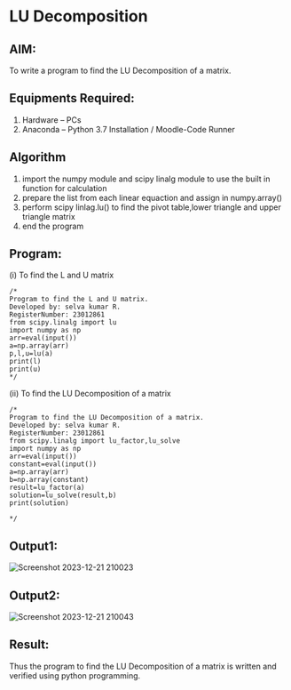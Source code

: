 # LU Decomposition 

## AIM:
To write a program to find the LU Decomposition of a matrix.

## Equipments Required:
1. Hardware – PCs
2. Anaconda – Python 3.7 Installation / Moodle-Code Runner

## Algorithm
1. import the numpy module and scipy linalg module to use the built in function for calculation
2. prepare the list from each linear equaction  and assign in numpy.array()
3. perform scipy linlag.lu() to find the pivot table,lower triangle and upper triangle matrix
4. end the program

## Program:
(i) To find the L and U matrix
```
/*
Program to find the L and U matrix.
Developed by: selva kumar R.
RegisterNumber: 23012861
from scipy.linalg import lu
import numpy as np
arr=eval(input())
a=np.array(arr)
p,l,u=lu(a)
print(l)
print(u)
*/
```
(ii) To find the LU Decomposition of a matrix
```
/*
Program to find the LU Decomposition of a matrix.
Developed by: selva kumar R.
RegisterNumber: 23012861
from scipy.linalg import lu_factor,lu_solve
import numpy as np
arr=eval(input())
constant=eval(input())
a=np.array(arr)
b=np.array(constant)
result=lu_factor(a)
solution=lu_solve(result,b)
print(solution)

*/
```

## Output1:
![Screenshot 2023-12-21 210023](https://github.com/GANESH23012861/LU-Decomposition/assets/147139861/fc8e978d-1636-4c00-8f48-bfff5587b88f)

## Output2:
![Screenshot 2023-12-21 210043](https://github.com/GANESH23012861/LU-Decomposition/assets/147139861/15ad45b7-cd9b-47dd-9d6c-5db3a566910a)


## Result:
Thus the program to find the LU Decomposition of a matrix is written and verified using python programming.
